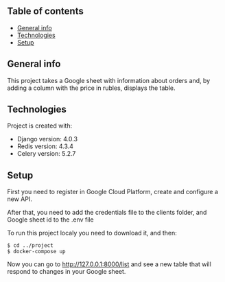 ## Table of contents
* [General info](#general-info)
* [Technologies](#technologies)
* [Setup](#setup)

## General info
This project takes a Google sheet with information about orders and, by adding a column with the price in rubles, displays the table.
	
## Technologies
Project is created with:
* Django version: 4.0.3
* Redis version: 4.3.4
* Celery version: 5.2.7
	
## Setup
First you need to register in Google Cloud Platform, create and configure a new API.

After that, you need to add the credentials file to the clients folder, and Google sheet id to the .env file

To run this project localy you need to download it, and then:

```
$ cd ../project
$ docker-compose up
```
Now you can go to http://127.0.0.1:8000/list and see a new table that will respond to changes in your Google sheet.